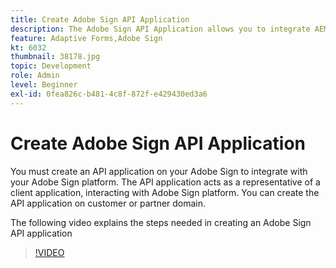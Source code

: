```yaml
---
title: Create Adobe Sign API Application
description: The Adobe Sign API Application allows you to integrate AEM Forms with Adobe Sign
feature: Adaptive Forms,Adobe Sign
kt: 6032
thumbnail: 38178.jpg
topic: Development
role: Admin
level: Beginner
exl-id: 0fea826c-b481-4c8f-872f-e429430ed3a6
---
```

# Create Adobe Sign API Application

You must create an API application on your Adobe Sign to integrate with your Adobe Sign platform. The API application acts as a representative of a client application, interacting with Adobe Sign platform. You can create the API application on customer or partner domain. 

The following video explains the steps needed in creating an Adobe Sign API application

>[!VIDEO](https://video.tv.adobe.com/v/38178/?quality=9&learn=on)
